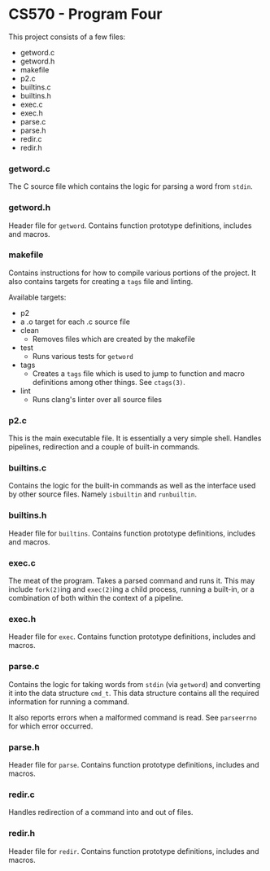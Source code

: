 # CS570 - Program Four

This project consists of a few files:

* getword.c
* getword.h
* makefile
* p2.c
* builtins.c
* builtins.h
* exec.c
* exec.h
* parse.c
* parse.h
* redir.c
* redir.h

### getword.c

The C source file which contains the logic for parsing a word from `stdin`.

### getword.h

Header file for `getword`. Contains function prototype definitions, includes
and macros.

### makefile

Contains instructions for how to compile various portions of the project. It
also contains targets for creating a `tags` file and linting.

Available targets:

* p2
* a .o target for each .c source file
* clean
  - Removes files which are created by the makefile
* test
  - Runs various tests for `getword`
* tags
  - Creates a `tags` file which is used to jump to function and macro
  definitions among other things. See `ctags(3)`.
* lint
  - Runs clang's linter over all source files

### p2.c

This is the main executable file. It is essentially a very simple shell. Handles
pipelines, redirection and a couple of built-in commands.

### builtins.c

Contains the logic for the built-in commands as well as the interface used by
other source files. Namely `isbuiltin` and `runbuiltin`.

### builtins.h

Header file for `builtins`. Contains function prototype definitions, includes
and macros.

### exec.c

The meat of the program. Takes a parsed command and runs it. This may include
`fork(2)`ing and `exec(2)`ing a child process, running a built-in, or a
combination of both within the context of a pipeline.

### exec.h

Header file for `exec`. Contains function prototype definitions, includes
and macros.

### parse.c

Contains the logic for taking words from `stdin` (via `getword`) and converting
it into the data structure `cmd_t`. This data structure contains all the
required information for running a command.

It also reports errors when a malformed command is read. See `parseerrno` for
which error occurred.

### parse.h

Header file for `parse`. Contains function prototype definitions, includes
and macros.

### redir.c

Handles redirection of a command into and out of files.

### redir.h

Header file for `redir`. Contains function prototype definitions, includes
and macros.

